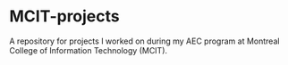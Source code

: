 # MCIT-projects
A repository for projects I worked on during my AEC program at Montreal College of Information Technology (MCIT).
